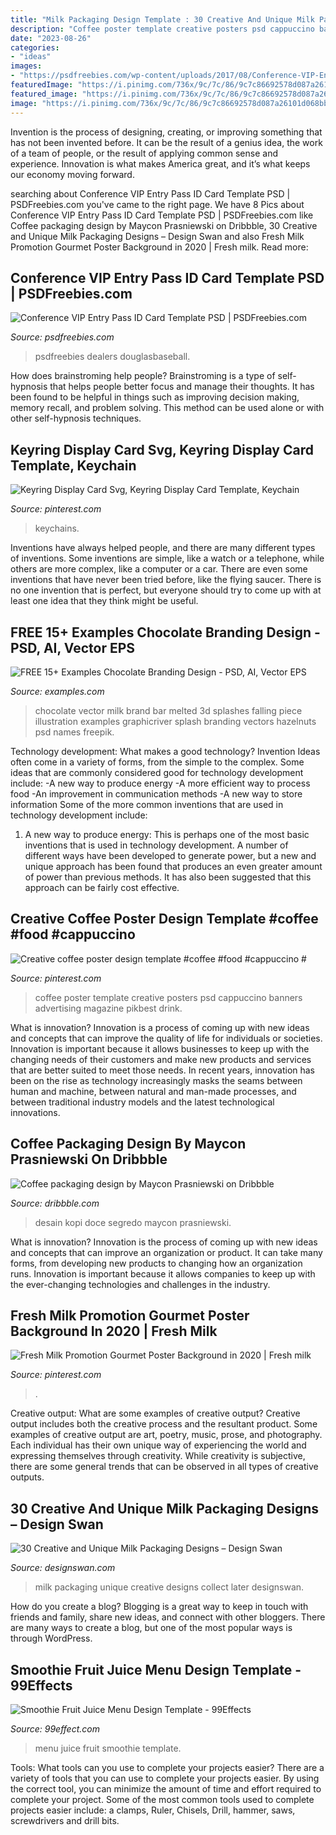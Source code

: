 ```yaml
---
title: "Milk Packaging Design Template : 30 Creative And Unique Milk Packaging Designs – Design Swan"
description: "Coffee poster template creative posters psd cappuccino banners advertising magazine pikbest drink"
date: "2023-08-26"
categories:
- "ideas"
images:
- "https://psdfreebies.com/wp-content/uploads/2017/08/Conference-VIP-Entry-Pass-ID-Card-Template-PSD-Preview-768x1248.jpg"
featuredImage: "https://i.pinimg.com/736x/9c/7c/86/9c7c86692578d087a26101d068bb43b4.jpg"
featured_image: "https://i.pinimg.com/736x/9c/7c/86/9c7c86692578d087a26101d068bb43b4.jpg"
image: "https://i.pinimg.com/736x/9c/7c/86/9c7c86692578d087a26101d068bb43b4.jpg"
---
```



Invention is the process of designing, creating, or improving something that has not been invented before. It can be the result of a genius idea, the work of a team of people, or the result of applying common sense and experience. Innovation is what makes America great, and it’s what keeps our economy moving forward.

	

		
searching about Conference VIP Entry Pass ID Card Template PSD | PSDFreebies.com you've came to the right page. We have 8 Pics about Conference VIP Entry Pass ID Card Template PSD | PSDFreebies.com like Coffee packaging design by Maycon Prasniewski on Dribbble, 30 Creative and Unique Milk Packaging Designs – Design Swan and also Fresh Milk Promotion Gourmet Poster Background in 2020 | Fresh milk. Read more:
		
    
## Conference VIP Entry Pass ID Card Template PSD | PSDFreebies.com

<img loading=lazy src="https://psdfreebies.com/wp-content/uploads/2017/08/Conference-VIP-Entry-Pass-ID-Card-Template-PSD-Preview-768x1248.jpg" onerror="this.onerror=null;this.src='https://tse2.mm.bing.net/th?id=OIP.RImz1RTwXqDdXb9Kn-TBXwHaMC&amp;pid=15.1';" alt="Conference VIP Entry Pass ID Card Template PSD | PSDFreebies.com">

_Source: psdfreebies.com_

>psdfreebies dealers douglasbaseball. 

	

How does brainstroming help people?
Brainstroming is a type of self-hypnosis that helps people better focus and manage their thoughts. It has been found to be helpful in things such as improving decision making, memory recall, and problem solving. This method can be used alone or with other self-hypnosis techniques.

    
## Keyring Display Card Svg, Keyring Display Card Template, Keychain

<img loading=lazy src="https://i.pinimg.com/736x/69/de/51/69de51f453010ef91d9969936609c348.jpg" onerror="this.onerror=null;this.src='https://tse3.mm.bing.net/th?id=OIP.i-rb2HTjzzB5CMclaENLewHaFp&amp;pid=15.1';" alt="Keyring Display Card Svg, Keyring Display Card Template, Keychain">

_Source: pinterest.com_

>keychains. 

	

Inventions have always helped people, and there are many different types of inventions. Some inventions are simple, like a watch or a telephone, while others are more complex, like a computer or a car. There are even some inventions that have never been tried before, like the flying saucer. There is no one invention that is perfect, but everyone should try to come up with at least one idea that they think might be useful.

    
## FREE 15+ Examples Chocolate Branding Design - PSD, AI, Vector EPS

<img loading=lazy src="https://images.examples.com/wp-content/uploads/2017/11/152.jpg" onerror="this.onerror=null;this.src='https://tse4.mm.bing.net/th?id=OIP.UtEQV7_8mMFw7-VRxFzB1AHaEc&amp;pid=15.1';" alt="FREE 15+ Examples Chocolate Branding Design - PSD, AI, Vector EPS">

_Source: examples.com_

>chocolate vector milk brand bar melted 3d splashes falling piece illustration examples graphicriver splash branding vectors hazelnuts psd names freepik. 

	

Technology development: What makes a good technology?
Invention Ideas often come in a variety of forms, from the simple to the complex. Some ideas that are commonly considered good for technology development include: 
-A new way to produce energy 
-A more efficient way to process food 
-An improvement in communication methods 
-A new way to store information 
Some of the more common inventions that are used in technology development include:


1) A new way to produce energy: This is perhaps one of the most basic inventions that is used in technology development. A number of different ways have been developed to generate power, but a new and unique approach has been found that produces an even greater amount of power than previous methods. It has also been suggested that this approach can be fairly cost effective.

    
## Creative Coffee Poster Design Template #coffee #food #cappuccino #

<img loading=lazy src="https://i.pinimg.com/736x/9c/7c/86/9c7c86692578d087a26101d068bb43b4.jpg" onerror="this.onerror=null;this.src='https://tse3.mm.bing.net/th?id=OIP.ZrIkzIOs2UPaLSo4lnSsGAHaLJ&amp;pid=15.1';" alt="Creative coffee poster design template #coffee #food #cappuccino #">

_Source: pinterest.com_

>coffee poster template creative posters psd cappuccino banners advertising magazine pikbest drink. 

	

What is innovation?
Innovation is a process of coming up with new ideas and concepts that can improve the quality of life for individuals or societies. Innovation is important because it allows businesses to keep up with the changing needs of their customers and make new products and services that are better suited to meet those needs. In recent years, innovation has been on the rise as technology increasingly masks the seams between human and machine, between natural and man-made processes, and between traditional industry models and the latest technological innovations.

    
## Coffee Packaging Design By Maycon Prasniewski On Dribbble

<img loading=lazy src="https://static.dribbble.com/users/1786581/screenshots/6962708/4.jpg" onerror="this.onerror=null;this.src='https://tse2.mm.bing.net/th?id=OIP.QUwLinzcJtoFWmr1fJKUnwHaFj&amp;pid=15.1';" alt="Coffee packaging design by Maycon Prasniewski on Dribbble">

_Source: dribbble.com_

>desain kopi doce segredo maycon prasniewski. 

	

What is innovation?
Innovation is the process of coming up with new ideas and concepts that can improve an organization or product. It can take many forms, from developing new products to changing how an organization runs. Innovation is important because it allows companies to keep up with the ever-changing technologies and challenges in the industry.

    
## Fresh Milk Promotion Gourmet Poster Background In 2020 | Fresh Milk

<img loading=lazy src="https://i.pinimg.com/736x/9a/54/2f/9a542ffd3f9bb1691acbe0aa081eef99.jpg" onerror="this.onerror=null;this.src='https://tse2.mm.bing.net/th?id=OIP.CzxYSYXLayP2fuzyG_iUuQHaLH&amp;pid=15.1';" alt="Fresh Milk Promotion Gourmet Poster Background in 2020 | Fresh milk">

_Source: pinterest.com_

>. 

	

Creative output: What are some examples of creative output?
Creative output includes both the creative process and the resultant product. Some examples of creative output are art, poetry, music, prose, and photography. Each individual has their own unique way of experiencing the world and expressing themselves through creativity. While creativity is subjective, there are some general trends that can be observed in all types of creative outputs.

    
## 30 Creative And Unique Milk Packaging Designs – Design Swan

<img loading=lazy src="http://img.designswan.com/2011/08/milk/14.jpg" onerror="this.onerror=null;this.src='https://tse4.mm.bing.net/th?id=OIP.SWlkzInGSOD7ti2IsHM5nQHaGT&amp;pid=15.1';" alt="30 Creative and Unique Milk Packaging Designs – Design Swan">

_Source: designswan.com_

>milk packaging unique creative designs collect later designswan. 

	

How do you create a blog?
Blogging is a great way to keep in touch with friends and family, share new ideas, and connect with other bloggers. There are many ways to create a blog, but one of the most popular ways is through WordPress.

    
## Smoothie Fruit Juice Menu Design Template - 99Effects

<img loading=lazy src="https://99effect.com/wp-content/uploads/2021/01/Smoothie-Fruit-Juice-Menu-Design-Template-1.jpg" onerror="this.onerror=null;this.src='https://tse2.mm.bing.net/th?id=OIP.Y9VOyjsvxoUmYrIU1_bimQHaFS&amp;pid=15.1';" alt="Smoothie Fruit Juice Menu Design Template - 99Effects">

_Source: 99effect.com_

>menu juice fruit smoothie template. 

	

Tools: What tools can you use to complete your projects easier?
There are a variety of tools that you can use to complete your projects easier. By using the correct tool, you can minimize the amount of time and effort required to complete your project. Some of the most common tools used to complete projects easier include: a clamps, Ruler, Chisels, Drill, hammer, saws, screwdrivers and drill bits.

